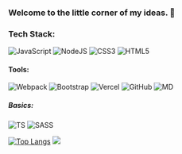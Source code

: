 ### Welcome to the little corner of my ideas. 👋

### Tech Stack:  
![JavaScript](https://img.shields.io/badge/javascript-%23323330.svg?style=for-the-badge&logo=javascript&logoColor=%23F7DF1E) ![NodeJS](https://img.shields.io/badge/node.js-%23339933.svg?&style=for-the-badge&logo=node.js&logoColor=white) ![CSS3](https://img.shields.io/badge/css3-%231572B6.svg?style=for-the-badge&logo=css3&logoColor=white) ![HTML5](https://img.shields.io/badge/html5-%23E34F26.svg?&style=for-the-badge&logo=html5&logoColor=white)
#### Tools:
![Webpack](https://img.shields.io/badge/webpack-%238DD6F9.svg?&style=for-the-badge&logo=webpack&logoColor=black) ![Bootstrap](https://img.shields.io/badge/bootstrap-%237952B3.svg?&style=for-the-badge&logo=bootstrap&logoColor=white) ![Vercel](https://img.shields.io/badge/vercel-%23000000.svg?&style=for-the-badge&logo=vercel&logoColor=white) ![GitHub](https://img.shields.io/badge/github-%23181717.svg?&style=for-the-badge&logo=github&logoColor=white) ![MD](https://img.shields.io/badge/markdown-%23000000.svg?&style=for-the-badge&logo=markdown&logoColor=white)
##### Basics:
![TS](https://img.shields.io/badge/typescript-%233178C6.svg?&style=for-the-badge&logo=typescript&logoColor=white)
![SASS](https://img.shields.io/badge/sass-%23CC6699.svg?&style=for-the-badge&logo=sass&logoColor=white)

[![Top Langs](https://github-readme-stats.vercel.app/api/top-langs/?username=ViktorFAlex&layout=compact)](https://github.com/ViktorFAlex)
![](https://github-readme-stats.vercel.app/api?username=viktorfalex&theme=aura&hide_border=false&include_all_commits=true&count_private=true&show_icons=true)<br/>
